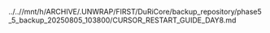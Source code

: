 ../..//mnt/h/ARCHIVE/.UNWRAP/FIRST/DuRiCore/backup_repository/phase5_5_backup_20250805_103800/CURSOR_RESTART_GUIDE_DAY8.md